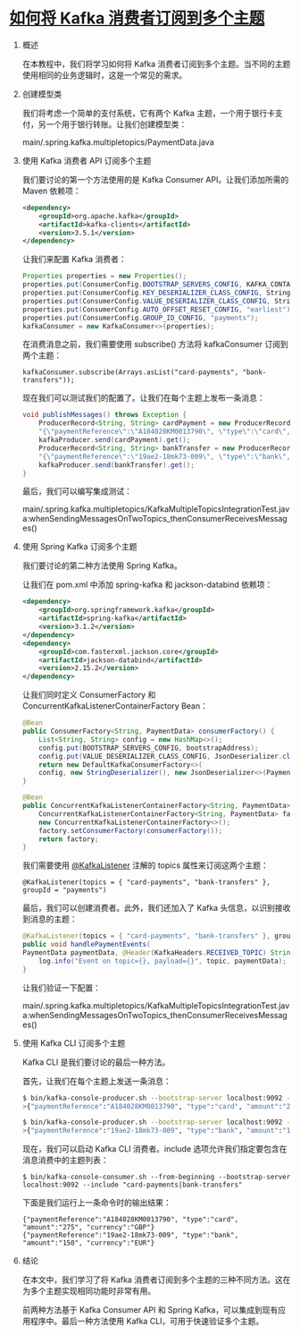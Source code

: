 # [如何将 Kafka 消费者订阅到多个主题](https://www.baeldung.com/kafka-subscribe-consumer-multiple-topics)

1. 概述

    在本教程中，我们将学习如何将 Kafka 消费者订阅到多个主题。当不同的主题使用相同的业务逻辑时，这是一个常见的需求。

2. 创建模型类

    我们将考虑一个简单的支付系统，它有两个 Kafka 主题，一个用于银行卡支付，另一个用于银行转账。让我们创建模型类：

    main/.spring.kafka.multipletopics/PaymentData.java

3. 使用 Kafka 消费者 API 订阅多个主题

    我们要讨论的第一个方法使用的是 Kafka Consumer API。让我们添加所需的 Maven 依赖项：

    ```xml
    <dependency>
        <groupId>org.apache.kafka</groupId>
        <artifactId>kafka-clients</artifactId>
        <version>3.5.1</version>
    </dependency>
    ```

    让我们来配置 Kafka 消费者：

    ```java
    Properties properties = new Properties();
    properties.put(ConsumerConfig.BOOTSTRAP_SERVERS_CONFIG, KAFKA_CONTAINER.getBootstrapServers());
    properties.put(ConsumerConfig.KEY_DESERIALIZER_CLASS_CONFIG, StringDeserializer.class.getName());
    properties.put(ConsumerConfig.VALUE_DESERIALIZER_CLASS_CONFIG, StringDeserializer.class.getName());
    properties.put(ConsumerConfig.AUTO_OFFSET_RESET_CONFIG, "earliest");
    properties.put(ConsumerConfig.GROUP_ID_CONFIG, "payments");
    kafkaConsumer = new KafkaConsumer<>(properties);
    ```

    在消费消息之前，我们需要使用 subscribe() 方法将 kafkaConsumer 订阅到两个主题：

    `kafkaConsumer.subscribe(Arrays.asList("card-payments", "bank-transfers"));`

    现在我们可以测试我们的配置了。让我们在每个主题上发布一条消息：

    ```java
    void publishMessages() throws Exception {
        ProducerRecord<String, String> cardPayment = new ProducerRecord<>("card-payments", 
        "{\"paymentReference\":\"A184028KM0013790\", \"type\":\"card\", \"amount\":\"275\", \"currency\":\"GBP\"}");
        kafkaProducer.send(cardPayment).get();
        ProducerRecord<String, String> bankTransfer = new ProducerRecord<>("bank-transfers",
        "{\"paymentReference\":\"19ae2-18mk73-009\", \"type\":\"bank\", \"amount\":\"150\", \"currency\":\"EUR\"}");
        kafkaProducer.send(bankTransfer).get();
    }
    ```

    最后，我们可以编写集成测试：

    main/.spring.kafka.multipletopics/KafkaMultipleTopicsIntegrationTest.java:whenSendingMessagesOnTwoTopics_thenConsumerReceivesMessages()

4. 使用 Spring Kafka 订阅多个主题

    我们要讨论的第二种方法使用 Spring Kafka。

    让我们在 pom.xml 中添加 spring-kafka 和 jackson-databind 依赖项：

    ```xml
    <dependency> 
        <groupId>org.springframework.kafka</groupId> 
        <artifactId>spring-kafka</artifactId>
        <version>3.1.2</version>
    </dependency>
    <dependency> 
        <groupId>com.fasterxml.jackson.core</groupId>
        <artifactId>jackson-databind</artifactId>
        <version>2.15.2</version>
    </dependency>
    ```

    让我们同时定义 ConsumerFactory 和 ConcurrentKafkaListenerContainerFactory Bean：

    ```java
    @Bean
    public ConsumerFactory<String, PaymentData> consumerFactory() {
        List<String, String> config = new HashMap<>();
        config.put(BOOTSTRAP_SERVERS_CONFIG, bootstrapAddress);
        config.put(VALUE_DESERIALIZER_CLASS_CONFIG, JsonDeserializer.class);
        return new DefaultKafkaConsumerFactory<>(
        config, new StringDeserializer(), new JsonDeserializer<>(PaymentData.class));
    }

    @Bean
    public ConcurrentKafkaListenerContainerFactory<String, PaymentData> containerFactory() {
        ConcurrentKafkaListenerContainerFactory<String, PaymentData> factory =
        new ConcurrentKafkaListenerContainerFactory<>();
        factory.setConsumerFactory(consumerFactory());
        return factory;
    }
    ```

    我们需要使用 [@KafkaListener](https://docs.spring.io/spring-kafka/api/org/springframework/kafka/annotation/KafkaListener.html) 注解的 topics 属性来订阅这两个主题：

    `@KafkaListener(topics = { "card-payments", "bank-transfers" }, groupId = "payments")`

    最后，我们可以创建消费者。此外，我们还加入了 Kafka 头信息，以识别接收到消息的主题：

    ```java
    @KafkaListener(topics = { "card-payments", "bank-transfers" }, groupId = "payments")
    public void handlePaymentEvents(
    PaymentData paymentData, @Header(KafkaHeaders.RECEIVED_TOPIC) String topic) {
        log.info("Event on topic={}, payload={}", topic, paymentData);
    }
    ```

    让我们验证一下配置：

    main/.spring.kafka.multipletopics/KafkaMultipleTopicsIntegrationTest.java:whenSendingMessagesOnTwoTopics_thenConsumerReceivesMessages()

5. 使用 Kafka CLI 订阅多个主题

    Kafka CLI 是我们要讨论的最后一种方法。

    首先，让我们在每个主题上发送一条消息：

    ```bash
    $ bin/kafka-console-producer.sh --bootstrap-server localhost:9092 --topic card-payments
    >{"paymentReference":"A184028KM0013790", "type":"card", "amount":"275", "currency":"GBP"}

    $ bin/kafka-console-producer.sh --bootstrap-server localhost:9092 --topic bank-transfers
    >{"paymentReference":"19ae2-18mk73-009", "type":"bank", "amount":"150", "currency":"EUR"}
    ```

    现在，我们可以启动 Kafka CLI 消费者。include 选项允许我们指定要包含在消息消费中的主题列表：

    `$ bin/kafka-console-consumer.sh --from-beginning --bootstrap-server localhost:9092 --include "card-payments|bank-transfers"`

    下面是我们运行上一条命令时的输出结果：

    ```log
    {"paymentReference":"A184028KM0013790", "type":"card", "amount":"275", "currency":"GBP"}
    {"paymentReference":"19ae2-18mk73-009", "type":"bank", "amount":"150", "currency":"EUR"}
    ```

6. 结论

    在本文中，我们学习了将 Kafka 消费者订阅到多个主题的三种不同方法。这在为多个主题实现相同功能时非常有用。

    前两种方法基于 Kafka Consumer API 和 Spring Kafka，可以集成到现有应用程序中。最后一种方法使用 Kafka CLI，可用于快速验证多个主题。
